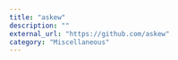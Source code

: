 ```yaml
---
title: "askew"
description: ""
external_url: "https://github.com/askew"
category: "Miscellaneous"
---
```

